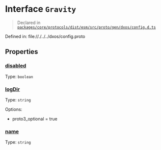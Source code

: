 # Interface `Gravity`
> Declared in [`packages/core/protocols/dist/esm/src/proto/gen/dxos/config.d.ts`]()

Defined in:
   file://./../../dxos/config.proto
## Properties
### [disabled]()
Type: <code>boolean</code>



### [logDir]()
Type: <code>string</code>

Options:
  - proto3_optional = true

### [name]()
Type: <code>string</code>



    